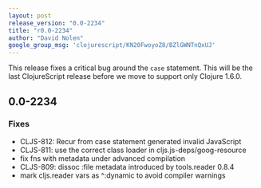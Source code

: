 ```yaml
---
layout: post
release_version: "0.0-2234"
title: "r0.0-2234"
author: "David Nolen"
google_group_msg: 'clojurescript/KN20FwoyoZ8/BZlGWNTnQxUJ'
---
```


This release fixes a critical bug around the `case` statement. This 
will be the last ClojureScript release before we move to support only 
Clojure 1.6.0. 

## 0.0-2234 

### Fixes 
* CLJS-812: Recur from case statement generated invalid JavaScript 
* CLJS-811: use the correct class loader in cljs.js-deps/goog-resource 
* fix fns with metadata under advanced compilation 
* CLJS-809: dissoc :file metadata introduced by tools.reader 0.8.4 
* mark cljs.reader vars as ^:dynamic to avoid compiler warnings 
